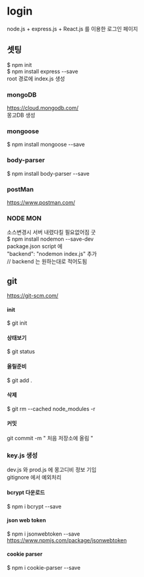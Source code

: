 # login 
node.js + express.js + React.js 를 이용한
로그인 페이지

## 셋팅
$ npm init <br>
$ npm install express --save<br>
root 경로에 index.js 생성<br>

### mongoDB
https://cloud.mongodb.com/ <br>
몽고DB 생성 <br>

### mongoose 
$ npm install mongoose --save<br>

### body-parser
$ npm install body-parser --save

### postMan
https://www.postman.com/

### NODE MON
소스변경시 서버 내렸다킬 필요없어짐 굿<br>
$ npm install nodemon --save-dev <br>
package.json script 에 <br>
"backend": "nodemon index.js" 추가 <br>
// backend 는 원하는대로 적어도됨

## git
https://git-scm.com/ <br>

#### init<br>
$ git init<br>

#### 상태보기<br>
$ git status<br>

#### 올릴준비
$ git add .

#### 삭제
$ git rm --cached node_modules -r

#### 커밋
git commit -m " 처음 저장소에 올림 "

### key.js 생성
dev.js 와 prod.js 에 몽고디비 정보 기입 <br>
gitignore 에서 예외처리

#### bcrypt 다운로드
$ npm i bcrypt --save

#### json web token
$ npm i jsonwebtoken --save <br>
https://www.npmjs.com/package/jsonwebtoken

#### cookie parser
$ npm i cookie-parser --save